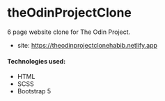 # theOdinProjectClone
6 page website clone for The Odin Project.
- site: https://theodinprojectclonehabib.netlify.app

#### Technologies used:
- HTML
- SCSS
- Bootstrap 5
